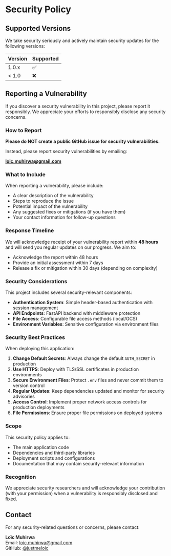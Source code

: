 # Security Policy

## Supported Versions

We take security seriously and actively maintain security updates for the following versions:

| Version | Supported          |
| ------- | ------------------ |
| 1.0.x   | :white_check_mark: |
| < 1.0   | :x:                |

## Reporting a Vulnerability

If you discover a security vulnerability in this project, please report it responsibly. We appreciate your efforts to responsibly disclose any security concerns.

### How to Report

**Please do NOT create a public GitHub issue for security vulnerabilities.**

Instead, please report security vulnerabilities by emailing:

**loic.muhirwa@gmail.com**

### What to Include

When reporting a vulnerability, please include:

- A clear description of the vulnerability
- Steps to reproduce the issue
- Potential impact of the vulnerability
- Any suggested fixes or mitigations (if you have them)
- Your contact information for follow-up questions

### Response Timeline

We will acknowledge receipt of your vulnerability report within **48 hours** and will send you regular updates on our progress. We aim to:

- Acknowledge the report within 48 hours
- Provide an initial assessment within 7 days
- Release a fix or mitigation within 30 days (depending on complexity)

### Security Considerations

This project includes several security-relevant components:

- **Authentication System**: Simple header-based authentication with session management
- **API Endpoints**: FastAPI backend with middleware protection
- **File Access**: Configurable file access methods (local/GCS)
- **Environment Variables**: Sensitive configuration via environment files

### Security Best Practices

When deploying this application:

1. **Change Default Secrets**: Always change the default `AUTH_SECRET` in production
2. **Use HTTPS**: Deploy with TLS/SSL certificates in production environments
3. **Secure Environment Files**: Protect `.env` files and never commit them to version control
4. **Regular Updates**: Keep dependencies updated and monitor for security advisories
5. **Access Control**: Implement proper network access controls for production deployments
6. **File Permissions**: Ensure proper file permissions on deployed systems

### Scope

This security policy applies to:

- The main application code
- Dependencies and third-party libraries
- Deployment scripts and configurations
- Documentation that may contain security-relevant information

### Recognition

We appreciate security researchers and will acknowledge your contribution (with your permission) when a vulnerability is responsibly disclosed and fixed.

## Contact

For any security-related questions or concerns, please contact:

**Loïc Muhirwa**  
Email: loic.muhirwa@gmail.com  
GitHub: [@justmeloic](https://github.com/justmeloic)
